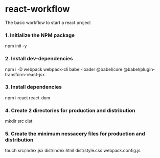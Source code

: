 # react-workflow
The basic workflow to start a react project 

### 1. Initialize the NPM package
npm init -y 
### 2. Install dev-dependencies
npm i -D webpack webpack-cli babel-loader @babel/core @babel/plugin-transform-react-jsx
### 3. Install dependencies
npm i react react-dom
### 4. Create 2 directories for production and distribution
mkdir src dist 
### 5. Create the minimum nessacery files for production and distribution
touch src/index.jsx dist/index.html dist/style.css webpack.config.js
